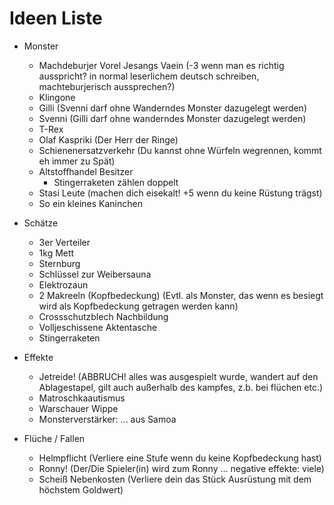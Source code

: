 # Ideen Liste

* Monster
  * Machdeburjer Vorel Jesangs Vaein (-3 wenn man es richtig ausspricht? in normal leserlichem deutsch schreiben, machteburjerisch aussprechen?)
  * Klingone
  * Gilli (Svenni darf ohne Wanderndes Monster dazugelegt werden)
  * Svenni (Gilli darf ohne wanderndes Monster dazugelegt werden)
  * T-Rex
  * Olaf Kaspriki (Der Herr der Ringe)
  * Schienenersatzverkehr (Du kannst ohne Würfeln wegrennen, kommt eh immer zu Spät)
  * Altstoffhandel Besitzer
    * Stingerraketen zählen doppelt
  * Stasi Leute (machen dich eisekalt! +5 wenn du keine Rüstung trägst)
  * So ein kleines Kaninchen
  
* Schätze
  * 3er Verteiler
  * 1kg Mett
  * Sternburg
  * Schlüssel zur Weibersauna
  * Elektrozaun
  * 2 Makreeln (Kopfbedeckung)  (Evtl. als Monster, das wenn es besiegt wird als Kopfbedeckung getragen werden kann)
  * Crossschutzblech Nachbildung
  * Volljeschissene Aktentasche
  * Stingerraketen

* Effekte
  * Jetreide! (ABBRUCH! alles was ausgespielt wurde, wandert auf den Ablagestapel, gilt auch außerhalb des kampfes, z.b. bei flüchen etc.)
  * Matroschkaautismus
  * Warschauer Wippe
  * Monsterverstärker: ... aus Samoa
  
* Flüche / Fallen
  * Helmpflicht (Verliere eine Stufe wenn du keine Kopfbedeckung hast)
  * Ronny! (Der/Die Spieler(in) wird zum Ronny ... negative effekte: viele)
  * Scheiß Nebenkosten (Verliere dein das Stück Ausrüstung mit dem höchstem Goldwert)
